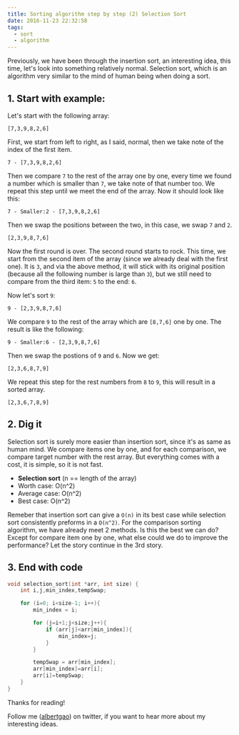 ```yaml
---
title: Sorting algorithm step by step (2) Selection Sort
date: 2016-11-23 22:32:58
tags:
  - sort
  - algorithm
---
```


Previously, we have been through the insertion sort, an interesting idea, this time, let's look into something relatively normal. Selection sort, which is an algorithm very similar to the mind of human being when doing a sort.

<!--more-->

## 1. Start with example:

Let's start with the following array:

`[7,3,9,8,2,6]`

First, we start from left to right, as I said, normal, then we take note of the index of the first item.

`7 - [7,3,9,8,2,6]`

Then we compare `7` to the rest of the array one by one, every time we found a number which is smaller than `7`, we take note of that number too. We repeat this step until we meet the end of the array. Now it should look like this:

`7 - Smaller:2 - [7,3,9,8,2,6]`

Then we swap the positions between the two, in this case, we swap `7` and `2`.

`[2,3,9,8,7,6]`

Now the first round is over. The second round starts to rock. This time, we start from the second item of the array (since we already deal with the first one). It is `3`, and via the above method, it will stick with its original position (because all the following number is large than `3`), but we still need to compare from the third item: `5` to the end: `6`.

Now let's sort `9`:

`9 - [2,3,9,8,7,6]`

We compare `9` to the rest of the array which are `[8,7,6]` one by one. The result is like the following:

`9 - Smaller:6 - [2,3,9,8,7,6]`

Then we swap the postions of `9` and `6`. Now we get:

`[2,3,6,8,7,9]`

We repeat this step for the rest numbers from `8` to `9`, this will result in a sorted array.

`[2,3,6,7,8,9]`

## 2. Dig it

Selection sort is surely more easier than insertion sort, since it's as same as human mind. We compare items one by one, and for each comparison, we compare target number with the rest array. But everything comes with a cost, it is simple, so it is not fast.

- **Selection sort** (n == length of the array)
- Worth case: O(n^2)
- Average case: O(n^2)
- Best case: O(n^2)

Remeber that insertion sort can give a `O(n)` in its best case while selection sort consistently preforms in a `O(n^2)`. For the comparison sorting algorithm, we have already meet 2 methods. Is this the best we can do? Except for compare item one by one, what else could we do to improve the performance? Let the story continue in the 3rd story.

## 3. End with code

```c
void selection_sort(int *arr, int size) {
    int i,j,min_index,tempSwap;

    for (i=0; i<size-1; i++){
        min_index = i;

        for (j=i+1;j<size;j++){
            if (arr[j]<arr[min_index]){
                min_index=j;
            }
        }

        tempSwap = arr[min_index];
        arr[min_index]=arr[i];
        arr[i]=tempSwap;
    }
}
```

Thanks for reading!

Follow me (<a href='https://twitter.com/albertgao' target="_blank" rel="noopener noreferrer">albertgao</a>) on twitter, if you want to hear more about my interesting ideas.
